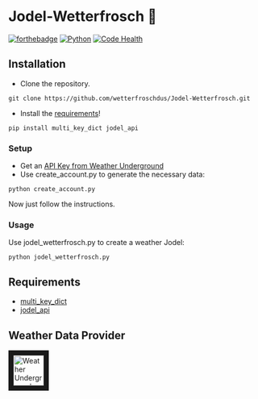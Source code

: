 # Jodel-Wetterfrosch 🐸
[![forthebadge](http://forthebadge.com/images/badges/fuck-it-ship-it.svg)](http://forthebadge.com) [![Python](https://img.shields.io/badge/Python-%3E%3D3.0-blue.svg?style=flat-square)](https://shields.io/) [![Code Health](https://landscape.io/github/wetterfroschdus/Jodel-Wetterfrosch/master/landscape.svg?style=flat-square)](https://landscape.io/github/wetterfroschdus/Jodel-Wetterfrosch/master)

## Installation
- Clone the repository.
```
git clone https://github.com/wetterfroschdus/Jodel-Wetterfrosch.git
```
- Install the [requirements](./README.md#requirements)!
```
pip install multi_key_dict jodel_api
```
### Setup
- Get an [API Key from Weather Underground](https://www.wunderground.com/weather/api/d/pricing.html)
- Use create_account.py to generate the necessary data:
```
python create_account.py
```
Now just follow the instructions.

### Usage
Use jodel_wetterfrosch.py to create a weather Jodel:
```
python jodel_wetterfrosch.py
```

## Requirements
- [multi_key_dict](https://github.com/formiaczek/multi_key_dict)
- [jodel_api](https://github.com/nborrmann/jodel_api/)

## Weather Data Provider
<a href="https://www.wunderground.com/" target="_blank"><img src="https://icons.wxug.com/logos/PNG/wundergroundLogo_4c_horz.png" 
alt=" Weather Underground Logo" height="60" border="10" /></a>
